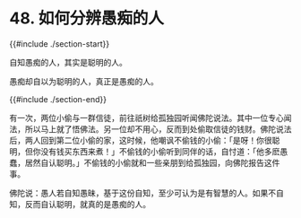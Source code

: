 # 48. 如何分辨愚痴的人
{{#include ./section-start}}

自知愚痴的人，其实是聪明的人。

愚痴却自以为聪明的人，真正是愚痴的人。

{{#include ./section-end}}

有一次，两位小偷与一群信徒，前往祇树给孤独园听闻佛陀说法。其中一位专心闻法，所以马上就了悟佛法。另一位却不用心，反而到处偷取信徒的钱财。佛陀说法后，两人回到第二位小偷的家，这时候，他嘲讽不偷钱的小偷：「是呀！你很聪明，但你没有钱买东西来煮！」不偷钱的小偷听到同伴的话，自忖道：「他多麽愚蠢，居然自认聪明。」不偷钱的小偷就和一些亲朋到给孤独园，向佛陀报告这件事。

佛陀说：愚人若自知愚昧，基于这份自知，至少可认为是有智慧的人。如果不自知，反而自认聪明，就真的是愚痴的人。

